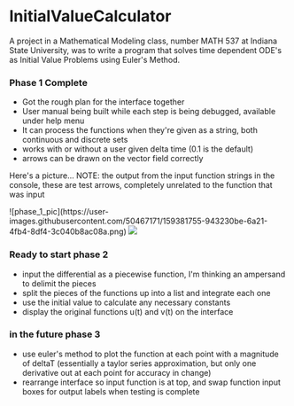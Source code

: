 # InitialValueCalculator
A project in a Mathematical Modeling class, number MATH 537 at Indiana State University, was to write a program that solves time dependent ODE's as Initial Value Problems using Euler's Method.


<h3>Phase 1 Complete</h3>
<ul>
  <li>Got the rough plan for the interface together</li>
  <li>User manual being built while each step is being debugged, available under help menu</li>
  <li>It can process the functions when they're given as a string, both continuous and discrete sets</li>
  <li>works with or without a user given delta time (0.1 is the default)</li>
  <li>arrows can be drawn on the vector field correctly</li>
</ul>

<p>Here's a picture... NOTE: the output from the input function strings in the console, these are test arrows, completely unrelated to the function that was input</p>
![phase_1_pic](https://user-images.githubusercontent.com/50467171/159381755-943230be-6a21-4fb4-8df4-3c040b8ac08a.png)
<img src="https://user-images.githubusercontent.com/50467171/159381755-943230be-6a21-4fb4-8df4-3c040b8ac08a.png"/>

<h3>Ready to start phase 2</h3>
<ul>
  <li>input the differential as a piecewise function, I'm thinking an ampersand to delimit the pieces</li>
  <li>split the pieces of the functions up into a list and integrate each one</li>
  <li>use the initial value to calculate any necessary constants</li>
  <li>display the original functions u(t) and v(t) on the interface</li>
</ul>


<h3>in the future phase 3</h3>
<ul>
  <li>use euler's method to plot the function at each point with a magnitude of deltaT (essentially a taylor series approximation, but only one derivative out at each point for accuracy in change)</li>
  <li>rearrange interface so input function is at top, and swap function input boxes for output labels when testing is complete</li>
</ul>
